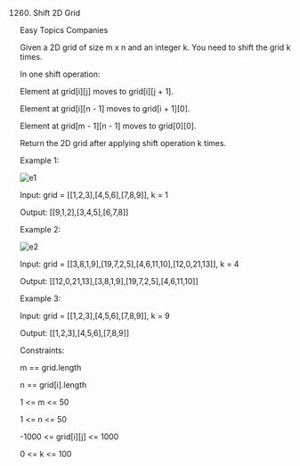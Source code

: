 1260. Shift 2D Grid

Easy
Topics
Companies

Given a 2D grid of size m x n and an integer k. You need to shift the grid k times.

In one shift operation:

Element at grid[i][j] moves to grid[i][j + 1].

Element at grid[i][n - 1] moves to grid[i + 1][0].

Element at grid[m - 1][n - 1] moves to grid[0][0].

Return the 2D grid after applying shift operation k times.

 

Example 1:

![e1](https://github.com/AnkitPorwal04/LeetCode/assets/96345105/16c83afc-fab2-44be-8385-7a846b596795)


Input: grid = [[1,2,3],[4,5,6],[7,8,9]], k = 1

Output: [[9,1,2],[3,4,5],[6,7,8]]

Example 2:

![e2](https://github.com/AnkitPorwal04/LeetCode/assets/96345105/881d8a60-e745-4a3b-9bf5-22038d10ff3a)

Input: grid = [[3,8,1,9],[19,7,2,5],[4,6,11,10],[12,0,21,13]], k = 4

Output: [[12,0,21,13],[3,8,1,9],[19,7,2,5],[4,6,11,10]]

Example 3:

Input: grid = [[1,2,3],[4,5,6],[7,8,9]], k = 9

Output: [[1,2,3],[4,5,6],[7,8,9]]
 

Constraints:

m == grid.length

n == grid[i].length

1 <= m <= 50

1 <= n <= 50

-1000 <= grid[i][j] <= 1000

0 <= k <= 100
